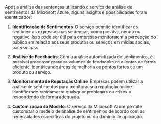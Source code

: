 Após a análise das sentenças utilizando o serviço de análise de sentimentos da Microsoft Azure, alguns insights e possibilidades foram identificados:

1. **Identificação de Sentimentos**: O serviço permite identificar os sentimentos expressos nas sentenças, como positivo, neutro ou negativo. Isso pode ser útil para empresas monitorarem a percepção do público em relação aos seus produtos ou serviços em mídias sociais, por exemplo.

2. **Análise de Feedbacks**: Com a análise automatizada de sentimentos, é possível processar grandes volumes de feedbacks de clientes de forma eficiente, identificando áreas de melhoria ou pontos fortes de um produto ou serviço.

3. **Monitoramento de Reputação Online**: Empresas podem utilizar a análise de sentimentos para monitorar sua reputação online, identificando rapidamente quaisquer problemas ou crises e respondendo de forma adequada.

4. **Customização do Modelo**: O serviço da Microsoft Azure permite customizar o modelo de análise de sentimentos de acordo com as necessidades específicas do projeto ou do domínio de aplicação.
